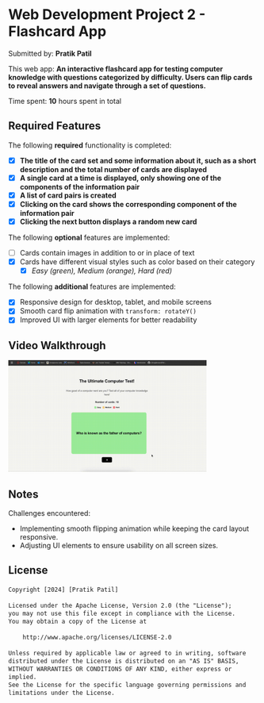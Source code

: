 # Web Development Project 2 - Flashcard App

Submitted by: **Pratik Patil**

This web app: **An interactive flashcard app for testing computer knowledge with questions categorized by difficulty. Users can flip cards to reveal answers and navigate through a set of questions.**

Time spent: **10** hours spent in total

## Required Features

The following **required** functionality is completed:

- [x] **The title of the card set and some information about it, such as a short description and the total number of cards are displayed**
- [x] **A single card at a time is displayed, only showing one of the components of the information pair**
- [x] **A list of card pairs is created**
- [x] **Clicking on the card shows the corresponding component of the information pair**
- [x] **Clicking the next button displays a random new card**

The following **optional** features are implemented:

- [ ] Cards contain images in addition to or in place of text
- [x] Cards have different visual styles such as color based on their category
  - [x] *Easy (green), Medium (orange), Hard (red)*

The following **additional** features are implemented:

* [x] Responsive design for desktop, tablet, and mobile screens
* [x] Smooth card flip animation with `transform: rotateY()`
* [x] Improved UI with larger elements for better readability

## Video Walkthrough
<img src="https://github.com/github-pratik/web101-week2/blob/main/project2.gif" alt="Demo of Flash Card" width="400">

## Notes

Challenges encountered:
- Implementing smooth flipping animation while keeping the card layout responsive.
- Adjusting UI elements to ensure usability on all screen sizes.

## License

    Copyright [2024] [Pratik Patil]

    Licensed under the Apache License, Version 2.0 (the "License");
    you may not use this file except in compliance with the License.
    You may obtain a copy of the License at

        http://www.apache.org/licenses/LICENSE-2.0

    Unless required by applicable law or agreed to in writing, software
    distributed under the License is distributed on an "AS IS" BASIS,
    WITHOUT WARRANTIES OR CONDITIONS OF ANY KIND, either express or implied.
    See the License for the specific language governing permissions and
    limitations under the License.
